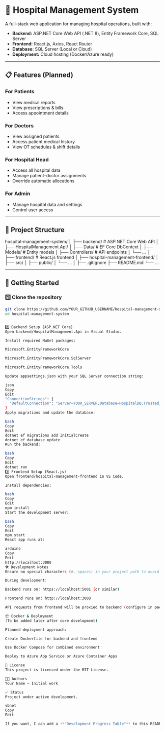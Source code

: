 # 🏥 Hospital Management System

A full-stack web application for managing hospital operations, built with:

- **Backend:** ASP.NET Core Web API (.NET 8), Entity Framework Core, SQL Server  
- **Frontend:** React.js, Axios, React Router  
- **Database:** SQL Server (Local or Cloud)  
- **Deployment:** Cloud hosting (Docker/Azure ready)  

---

## 📋 Features (Planned)

### For Patients
- View medical reports  
- View prescriptions & bills  
- Access appointment details  

### For Doctors
- View assigned patients  
- Access patient medical history  
- View OT schedules & shift details  

### For Hospital Head
- Access all hospital data  
- Manage patient–doctor assignments  
- Override automatic allocations  

### For Admin
- Manage hospital data and settings  
- Control user access  

---

## 📂 Project Structure

hospital-management-system/
│
├── backend/ # ASP.NET Core Web API
│ ├── HospitalManagement.Api/
│ ├── Data/ # EF Core DbContext
│ ├── Models/ # Entity models
│ ├── Controllers/ # API endpoints
│ └── ...
│
├── frontend/ # React.js frontend
│ ├── hospital-management-frontend/
│ ├── src/
│ ├── public/
│ └── ...
│
├── .gitignore
├── README.md
└── ...


---

## 🚀 Getting Started

### 1️⃣ Clone the repository
```bash
git clone https://github.com/YOUR_GITHUB_USERNAME/hospital-management-system.git
cd hospital-management-system


2️⃣ Backend Setup (ASP.NET Core)
Open backend/HospitalManagement.Api in Visual Studio.

Install required NuGet packages:

Microsoft.EntityFrameworkCore

Microsoft.EntityFrameworkCore.SqlServer

Microsoft.EntityFrameworkCore.Tools

Update appsettings.json with your SQL Server connection string:

json
Copy
Edit
"ConnectionStrings": {
  "DefaultConnection": "Server=YOUR_SERVER;Database=HospitalDB;Trusted_Connection=True;TrustServerCertificate=True;"
}
Apply migrations and update the database:

bash
Copy
Edit
dotnet ef migrations add InitialCreate
dotnet ef database update
Run the backend:

bash
Copy
Edit
dotnet run
3️⃣ Frontend Setup (React.js)
Open frontend/hospital-management-frontend in VS Code.

Install dependencies:

bash
Copy
Edit
npm install
Start the development server:

bash
Copy
Edit
npm start
React app runs at:

arduino
Copy
Edit
http://localhost:3000
🛠 Development Notes
Ensure no special characters (#, spaces) in your project path to avoid Webpack errors.

During development:

Backend runs on: https://localhost:5001 (or similar)

Frontend runs on: http://localhost:3000

API requests from frontend will be proxied to backend (configure in package.json).

📦 Docker & Deployment
(To be added later after core development)

Planned deployment approach:

Create Dockerfile for backend and frontend

Use Docker Compose for combined environment

Deploy to Azure App Service or Azure Container Apps

📜 License
This project is licensed under the MIT License.

👨‍💻 Authors
Your Name – Initial work

✅ Status
Project under active development.

vbnet
Copy
Edit

If you want, I can add a **"Development Progress Table"** to this README so you can tick off backend & frontend features as you finish them. That makes tracking our step-by-step build easier.